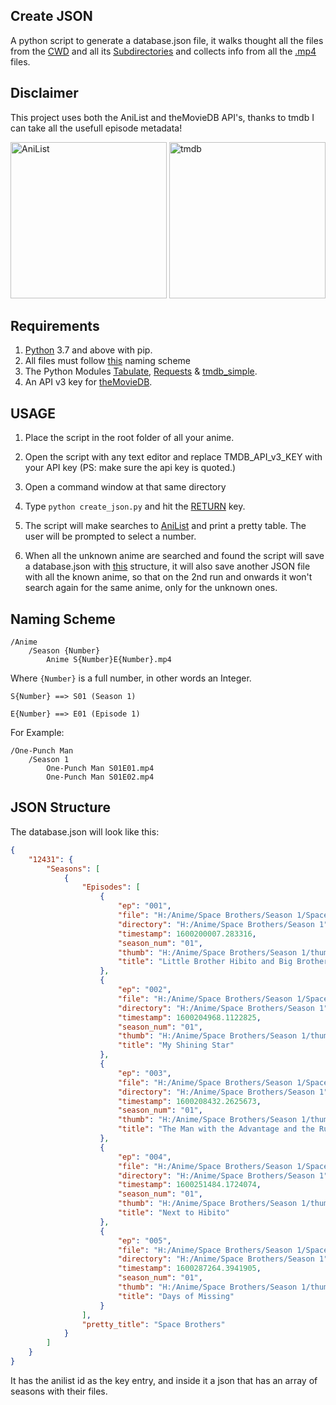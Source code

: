 ## Create JSON

A python script to generate a database.json file, it walks thought all the files from the [CWD](https://en.wikipedia.org/wiki/Working_directory) and all its [Subdirectories](https://www.computerhope.com/jargon/s/subdirec.htm) and collects info from all the [.mp4](https://en.wikipedia.org/wiki/MPEG-4_Part_14) files.

## Disclaimer
This project uses both the AniList and theMovieDB API's, thanks to tmdb I can take all the usefull episode metadata!

<img src="https://i.imgur.com/Ak72T73.png" alt="AniList" width=250 height=250> <img src="https://www.themoviedb.org/assets/2/v4/logos/v2/blue_square_1-5bdc75aaebeb75dc7ae79426ddd9be3b2be1e342510f8202baf6bffa71d7f5c4.svg" alt="tmdb" width=250 height=250>

## Requirements

1. [Python](https://www.python.org/) 3.7 and above with pip.
2. All files must follow [this](#Naming-Scheme) naming scheme
3. The Python Modules [Tabulate](https://pypi.org/project/tabulate/), [Requests](https://pypi.org/project/requests/) & [tmdb_simple](https://pypi.org/project/tmdbsimple/).
4. An API v3 key for [theMovieDB](https://www.themoviedb.org/settings/api).



## USAGE

1. Place the script in the root folder of all your anime.

2. Open the script with any text editor and replace TMDB_API_v3_KEY with your API key (PS: make sure the api key is quoted.)

3. Open a command window at that same directory

4. Type ``python create_json.py`` and hit the [RETURN](https://pc.net/helpcenter/answers/keyboard_return_key#:~:text=The%20Return%20key%20has%20the,paper%20to%20the%20next%20line) key.

5. The script will make searches to [AniList](https://anilist.co) and print a pretty table. The user will be prompted to select a number.

6. When all the unknown anime are searched and found the script will save a database.json with [this](#JSON-Structure) structure, it will also save another JSON file with all the known anime, so that on the 2nd run and onwards it won't search again for the same anime, only for the unknown ones.




## Naming Scheme

```
/Anime
	/Season {Number}
		Anime S{Number}E{Number}.mp4
```

Where ``{Number}`` is a full number, in other words an Integer.

```
S{Number} ==> S01 (Season 1)

E{Number} ==> E01 (Episode 1)
```

For Example:

```
/One-Punch Man
	/Season 1
		One-Punch Man S01E01.mp4
		One-Punch Man S01E02.mp4
```

## JSON Structure

The database.json will look like this:

```json
{
    "12431": {
        "Seasons": [
            {
                "Episodes": [
                    {
                        "ep": "001",
                        "file": "H:/Anime/Space Brothers/Season 1/Space Brothers S01E001.mp4",
                        "directory": "H:/Anime/Space Brothers/Season 1",
                        "timestamp": 1600200007.283316,
                        "season_num": "01",
                        "thumb": "H:/Anime/Space Brothers/Season 1/thumbs/12431_thumbnail_001.jpg",
                        "title": "Little Brother Hibito and Big Brother Mutta"
                    },
                    {
                        "ep": "002",
                        "file": "H:/Anime/Space Brothers/Season 1/Space Brothers S01E002.mp4",
                        "directory": "H:/Anime/Space Brothers/Season 1",
                        "timestamp": 1600204968.1122825,
                        "season_num": "01",
                        "thumb": "H:/Anime/Space Brothers/Season 1/thumbs/12431_thumbnail_002.jpg",
                        "title": "My Shining Star"
                    },
                    {
                        "ep": "003",
                        "file": "H:/Anime/Space Brothers/Season 1/Space Brothers S01E003.mp4",
                        "directory": "H:/Anime/Space Brothers/Season 1",
                        "timestamp": 1600208432.2625673,
                        "season_num": "01",
                        "thumb": "H:/Anime/Space Brothers/Season 1/thumbs/12431_thumbnail_003.jpg",
                        "title": "The Man with the Advantage and the Running Female Doctor"
                    },
                    {
                        "ep": "004",
                        "file": "H:/Anime/Space Brothers/Season 1/Space Brothers S01E004.mp4",
                        "directory": "H:/Anime/Space Brothers/Season 1",
                        "timestamp": 1600251484.1724074,
                        "season_num": "01",
                        "thumb": "H:/Anime/Space Brothers/Season 1/thumbs/12431_thumbnail_004.jpg",
                        "title": "Next to Hibito"
                    },
                    {
                        "ep": "005",
                        "file": "H:/Anime/Space Brothers/Season 1/Space Brothers S01E005.mp4",
                        "directory": "H:/Anime/Space Brothers/Season 1",
                        "timestamp": 1600287264.3941905,
                        "season_num": "01",
                        "thumb": "H:/Anime/Space Brothers/Season 1/thumbs/12431_thumbnail_005.jpg",
                        "title": "Days of Missing"
                    }
                ],
                "pretty_title": "Space Brothers"
            }
        ]
    }
}
```

It has the anilist id as the key entry, and inside it a json that has an array of seasons with their files.
